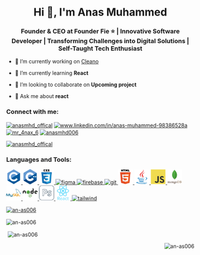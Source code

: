 <h1 align="center">Hi 👋, I'm Anas Muhammed</h1>
<h3 align="center">Founder & CEO at Founder Fie ⭐ | Innovative Software Developer | Transforming Challenges into Digital Solutions | Self-Taught Tech Enthusiast</h3>





- 🔭 I’m currently working on [Cleano](https://cleano-final-out.vercel.app/)

- 🌱 I’m currently learning **React**

- 👯 I’m looking to collaborate on **Upcoming project**

- 💬 Ask me about **react**

<h3 align="left">Connect with me:</h3>
<p align="left">
<a href="https://twitter.com/anasmhd_offical" target="blank"><img align="center" src="https://raw.githubusercontent.com/rahuldkjain/github-profile-readme-generator/master/src/images/icons/Social/twitter.svg" alt="anasmhd_offical" height="30" width="40" /></a>
<a href="https://linkedin.com/in/www.linkedin.com/in/anas-muhammed-98386528a" target="blank"><img align="center" src="https://raw.githubusercontent.com/rahuldkjain/github-profile-readme-generator/master/src/images/icons/Social/linked-in-alt.svg" alt="www.linkedin.com/in/anas-muhammed-98386528a" height="30" width="40" /></a>
<a href="https://instagram.com/mr_4nax_6" target="blank"><img align="center" src="https://raw.githubusercontent.com/rahuldkjain/github-profile-readme-generator/master/src/images/icons/Social/instagram.svg" alt="mr_4nax_6" height="30" width="40" /></a>
<a href="https://www.leetcode.com/anasmhd006" target="blank"><img align="center" src="https://raw.githubusercontent.com/rahuldkjain/github-profile-readme-generator/master/src/images/icons/Social/leet-code.svg" alt="anasmhd006" height="30" width="40" /></a>
</p>
<p align="left"> <a href="https://twitter.com/anasmhd_offical" target="blank"><img src="https://img.shields.io/twitter/follow/anasmhd_offical?logo=twitter&style=for-the-badge" alt="anasmhd_offical" /></a> </p>
<h3 align="left">Languages and Tools:</h3>
<p align="left"> <a href="https://www.cprogramming.com/" target="_blank" rel="noreferrer"> <img src="https://raw.githubusercontent.com/devicons/devicon/master/icons/c/c-original.svg" alt="c" width="40" height="40"/> </a> <a href="https://www.w3schools.com/cpp/" target="_blank" rel="noreferrer"> <img src="https://raw.githubusercontent.com/devicons/devicon/master/icons/cplusplus/cplusplus-original.svg" alt="cplusplus" width="40" height="40"/> </a> <a href="https://www.w3schools.com/css/" target="_blank" rel="noreferrer"> <img src="https://raw.githubusercontent.com/devicons/devicon/master/icons/css3/css3-original-wordmark.svg" alt="css3" width="40" height="40"/> </a> <a href="https://www.figma.com/" target="_blank" rel="noreferrer"> <img src="https://www.vectorlogo.zone/logos/figma/figma-icon.svg" alt="figma" width="40" height="40"/> </a> <a href="https://firebase.google.com/" target="_blank" rel="noreferrer"> <img src="https://www.vectorlogo.zone/logos/firebase/firebase-icon.svg" alt="firebase" width="40" height="40"/> </a> <a href="https://git-scm.com/" target="_blank" rel="noreferrer"> <img src="https://www.vectorlogo.zone/logos/git-scm/git-scm-icon.svg" alt="git" width="40" height="40"/> </a> <a href="https://www.w3.org/html/" target="_blank" rel="noreferrer"> <img src="https://raw.githubusercontent.com/devicons/devicon/master/icons/html5/html5-original-wordmark.svg" alt="html5" width="40" height="40"/> </a> <a href="https://www.java.com" target="_blank" rel="noreferrer"> <img src="https://raw.githubusercontent.com/devicons/devicon/master/icons/java/java-original.svg" alt="java" width="40" height="40"/> </a> <a href="https://developer.mozilla.org/en-US/docs/Web/JavaScript" target="_blank" rel="noreferrer"> <img src="https://raw.githubusercontent.com/devicons/devicon/master/icons/javascript/javascript-original.svg" alt="javascript" width="40" height="40"/> </a> <a href="https://www.mongodb.com/" target="_blank" rel="noreferrer"> <img src="https://raw.githubusercontent.com/devicons/devicon/master/icons/mongodb/mongodb-original-wordmark.svg" alt="mongodb" width="40" height="40"/> </a> <a href="https://www.mysql.com/" target="_blank" rel="noreferrer"> <img src="https://raw.githubusercontent.com/devicons/devicon/master/icons/mysql/mysql-original-wordmark.svg" alt="mysql" width="40" height="40"/> </a> <a href="https://nodejs.org" target="_blank" rel="noreferrer"> <img src="https://raw.githubusercontent.com/devicons/devicon/master/icons/nodejs/nodejs-original-wordmark.svg" alt="nodejs" width="40" height="40"/> </a> <a href="https://www.photoshop.com/en" target="_blank" rel="noreferrer"> <img src="https://raw.githubusercontent.com/devicons/devicon/master/icons/photoshop/photoshop-line.svg" alt="photoshop" width="40" height="40"/> </a> <a href="https://reactjs.org/" target="_blank" rel="noreferrer"> <img src="https://raw.githubusercontent.com/devicons/devicon/master/icons/react/react-original-wordmark.svg" alt="react" width="40" height="40"/> </a> <a href="https://tailwindcss.com/" target="_blank" rel="noreferrer"> <img src="https://www.vectorlogo.zone/logos/tailwindcss/tailwindcss-icon.svg" alt="tailwind" width="40" height="40"/> </a> </p>

<p align="left"> <a href="https://github.com/ryo-ma/github-profile-trophy"><img src="https://github-profile-trophy.vercel.app/?username=an-as006&theme=tokyonight" alt="an-as006" /></a> </p>

<p><img align="center" src="https://github-readme-streak-stats.herokuapp.com/?user=an-as006&theme=dark" alt="an-as006" /></p>
<p>&nbsp;<img align="center" src="https://github-readme-stats.vercel.app/api?username=an-as006&show_icons=true&theme=tokyonight&locale=en" alt="an-as006" /></p>
<p><img align="right" src="https://github-readme-stats.vercel.app/api/top-langs?username=an-as006&show_icons=true&theme=tokyonight&locale=en&layout=compact" alt="an-as006" /></p>


